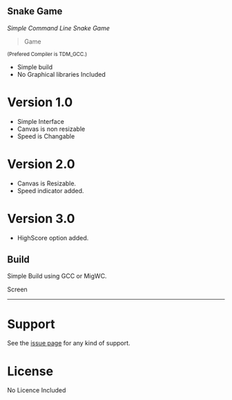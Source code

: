 
## Snake Game
*Simple Command Line Snake Game*


> Game

<sub>(Prefered Compiler is TDM_GCC.)</sub>



- Simple  build
- No Graphical libraries Included


Version 1.0
============
- Simple Interface<br>
- Canvas is non resizable<br>
- Speed is Changable

Version 2.0
============
- Canvas is Resizable.<br>
- Speed indicator added.

Version 3.0
============
- HighScore option added.

Build
---
 Simple Build using GCC or MigWC.
 
Screen
___











# Support

See  the [issue page][1]  for any kind of support.

# License

No Licence Included

[1]:https://github.com/xidhu/Snake/issues
